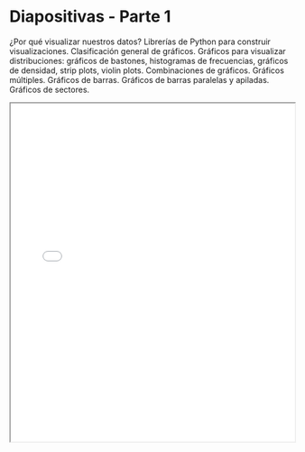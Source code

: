# Diapositivas - Parte 1

¿Por qué visualizar nuestros datos? Librerías de Python para construir visualizaciones. Clasificación general de gráficos. Gráficos para visualizar distribuciones: gráficos de bastones, histogramas de frecuencias, gráficos de densidad, strip plots, violin plots. Combinaciones de gráficos. Gráficos múltiples. Gráficos de barras. Gráficos de barras paralelas y apiladas. Gráficos de sectores.

<iframe src="./slides/u4-visualizaciones-p1.html" width="100%" height="600px"></iframe>